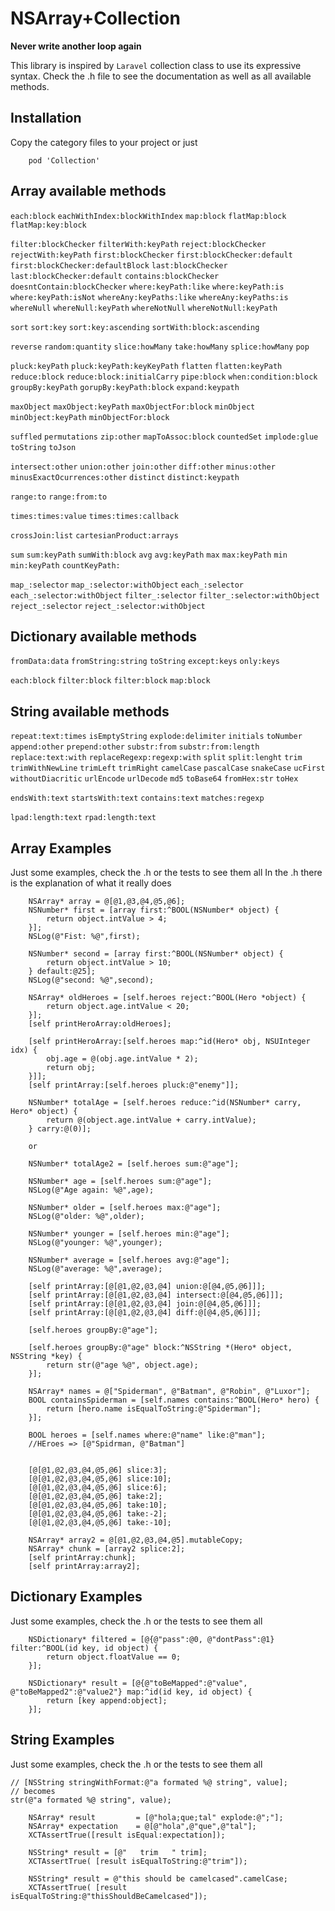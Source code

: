 # NSArray+Collection

**Never write another loop again**   

This library is inspired by `Laravel` collection class to use its expressive syntax.
Check the .h file to see the documentation as well as all available methods.


## Installation
Copy the category files to your project or just

```
    pod 'Collection' 
```

## Array available methods

`each:block`
`eachWithIndex:blockWithIndex`
`map:block`
`flatMap:block`
`flatMap:key:block`

`filter:blockChecker` 
`filterWith:keyPath` 
`reject:blockChecker` 
`rejectWith:keyPath` 
`first:blockChecker` 
`first:blockChecker:default` 
`first:blockChecker:defaultBlock`
`last:blockChecker` 
`last:blockChecker:default` 
`contains:blockChecker` 
`doesntContain:blockChecker` 
`where:keyPath:like` 
`where:keyPath:is` 
`where:keyPath:isNot` 
`whereAny:keyPaths:like` 
`whereAny:keyPaths:is` 
`whereNull` 
`whereNull:keyPath` 
`whereNotNull`
`whereNotNull:keyPath` 

`sort`
`sort:key`
`sort:key:ascending`
`sortWith:block:ascending`

`reverse`
`random:quantity`
`slice:howMany`
`take:howMany`
`splice:howMany`
`pop`

`pluck:keyPath`
`pluck:keyPath:keyKeyPath`
`flatten`
`flatten:keyPath`
`reduce:block`
`reduce:block:initialCarry`
`pipe:block`
`when:condition:block`
`groupBy:keyPath`
`gorupBy:keyPath:block`
`expand:keypath`

`maxObject`
`maxObject:keyPath`
`maxObjectFor:block`
`minObject`
`minObject:keyPath`
`minObjectFor:block`

`suffled`
`permutations`
`zip:other`
`mapToAssoc:block`
`countedSet`
`implode:glue`
`toString`
`toJson`

`intersect:other`
`union:other`
`join:other`
`diff:other`
`minus:other`
`minusExactOcurrences:other`
`distinct`
`distinct:keypath`

`range:to`
`range:from:to`

`times:times:value`
`times:times:callback`

`crossJoin:list`
`cartesianProduct:arrays`

`sum`
`sum:keyPath`
`sumWith:block`
`avg`
`avg:keyPath`
`max`
`max:keyPath`
`min`
`min:keyPath`
`countKeyPath:`

`map_:selector`
`map_:selector:withObject`
`each_:selector`
`each_:selector:withObject`
`filter_:selector`
`filter_:selector:withObject`
`reject_:selector`
`reject_:selector:withObject`

## Dictionary available methods
`fromData:data`
`fromString:string`
`toString`
`except:keys`
`only:keys`

`each:block`
`filter:block`
`filter:block`
`map:block`

## String available methods
`repeat:text:times`
`isEmptyString`
`explode:delimiter`
`initials`
`toNumber`
`append:other`
`prepend:other`
`substr:from`
`substr:from:length`
`replace:text:with`
`replaceRegexp:regexp:with`
`split`
`split:lenght`
`trim`
`trimWithNewLine`
`trimLeft`
`trimRight`
`camelCase`
`pascalCase`
`snakeCase`
`ucFirst`
`withoutDiacritic`
`urlEncode`
`urlDecode`
`md5`
`toBase64`
`fromHex:str`
`toHex`

`endsWith:text`
`startsWith:text`
`contains:text`
`matches:regexp`

`lpad:length:text`
`rpad:length:text`

## Array Examples

Just some examples, check the .h or the tests to see them all
In the .h there is the explanation of what it really does


```
    NSArray* array = @[@1,@3,@4,@5,@6];
    NSNumber* first = [array first:^BOOL(NSNumber* object) {
        return object.intValue > 4;
    }];
    NSLog(@"Fist: %@",first);
```

```
    NSNumber* second = [array first:^BOOL(NSNumber* object) {
        return object.intValue > 10;
    } default:@25];
    NSLog(@"second: %@",second);
```


```
    NSArray* oldHeroes = [self.heroes reject:^BOOL(Hero *object) {
        return object.age.intValue < 20;
    }];
    [self printHeroArray:oldHeroes];
```



```
    [self printHeroArray:[self.heroes map:^id(Hero* obj, NSUInteger idx) {
        obj.age = @(obj.age.intValue * 2);
        return obj;
    }]];
    [self printArray:[self.heroes pluck:@"enemy"]];
```

```
    NSNumber* totalAge = [self.heroes reduce:^id(NSNumber* carry, Hero* object) {
        return @(object.age.intValue + carry.intValue);
    } carry:@(0)];

    or

    NSNumber* totalAge2 = [self.heroes sum:@"age"];
```

```
    NSNumber* age = [self.heroes sum:@"age"];
    NSLog(@"Age again: %@",age);

    NSNumber* older = [self.heroes max:@"age"];
    NSLog(@"older: %@",older);

    NSNumber* younger = [self.heroes min:@"age"];
    NSLog(@"younger: %@",younger);

    NSNumber* average = [self.heroes avg:@"age"];
    NSLog(@"average: %@",average);
```

```
    [self printArray:[@[@1,@2,@3,@4] union:@[@4,@5,@6]]];
    [self printArray:[@[@1,@2,@3,@4] intersect:@[@4,@5,@6]]];
    [self printArray:[@[@1,@2,@3,@4] join:@[@4,@5,@6]]];
    [self printArray:[@[@1,@2,@3,@4] diff:@[@4,@5,@6]]];
```

```
    [self.heroes groupBy:@"age"];

    [self.heroes groupBy:@"age" block:^NSString *(Hero* object, NSString *key) {
        return str(@"age %@", object.age);
    }];
```

```
    NSArray* names = @["Spiderman", @"Batman", @"Robin", @"Luxor"];
    BOOL containsSpiderman = [self.names contains:^BOOL(Hero* hero) {
        return [hero.name isEqualToString:@"Spiderman"];
    }];
    
    BOOL heroes = [self.names where:@"name" like:@"man"];
    //HEroes => [@"Spidrman, @"Batman"]
    
```


```
    [@[@1,@2,@3,@4,@5,@6] slice:3];
    [@[@1,@2,@3,@4,@5,@6] slice:10];
    [@[@1,@2,@3,@4,@5,@6] slice:6];
    [@[@1,@2,@3,@4,@5,@6] take:2];
    [@[@1,@2,@3,@4,@5,@6] take:10];
    [@[@1,@2,@3,@4,@5,@6] take:-2];
    [@[@1,@2,@3,@4,@5,@6] take:-10];
```

```
    NSArray* array2 = @[@1,@2,@3,@4,@5].mutableCopy;
    NSArray* chunk = [array2 splice:2];
    [self printArray:chunk];
    [self printArray:array2];
```

## Dictionary Examples

Just some examples, check the .h or the tests to see them all
    
```
    NSDictionary* filtered = [@{@"pass":@0, @"dontPass":@1} filter:^BOOL(id key, id object) {
        return object.floatValue == 0;
    }];
```

```
    NSDictionary* result = [@{@"toBeMapped":@"value", @"toBeMapped2":@"value2"} map:^id(id key, id object) {
        return [key append:object];
    }];
```

## String Examples

Just some examples, check the .h or the tests to see them all

```
// [NSString stringWithFormat:@"a formated %@ string", value]; 
// becomes
str(@"a formated %@ string", value);
```

```
    NSArray* result         = [@"hola;que;tal" explode:@";"];
    NSArray* expectation    = @[@"hola",@"que",@"tal"];
    XCTAssertTrue([result isEqual:expectation]);
```

```
    NSString* result = [@"   trim   " trim];
    XCTAssertTrue( [result isEqualToString:@"trim"]);
```

```
    NSString* result = @"this should be camelcased".camelCase;
    XCTAssertTrue( [result isEqualToString:@"thisShouldBeCamelcased"]);
```
